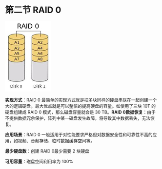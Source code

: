 # 第二节 RAID 0

![](../.gitbook/assets/v2-966328e1dc9a4ac98d9f657766f9e90f_720w.jpg)

**实现方式**：RAID 0 最简单的实现方式就是把多块同样的硬盘串联在一起创建一个大的逻辑硬盘。最大优点就是可以整倍的提高硬盘的容量。如使用了三块 10T 的硬盘组建成 RAID 0 模式，那么磁盘容量就会是 30 TB。**RAID 0数据恢复**：由于不提供数据冗余保护，阵列中某一磁盘发生故障，将导致其中数据丢失，无法恢复。

**应用场景**：RAID 0 一般适用于对性能要求严格但对数据安全性和可靠性不高的应用，如视频、音频存储、临时数据缓存空间等。

**最少硬盘数**：创建 RAID 0最少需要 2 块硬盘

**可用容量**：磁盘空间利用率为 100%
